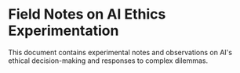 # Field Notes on AI Ethics Experimentation

This document contains experimental notes and observations on AI's ethical decision-making and responses to complex dilemmas.
